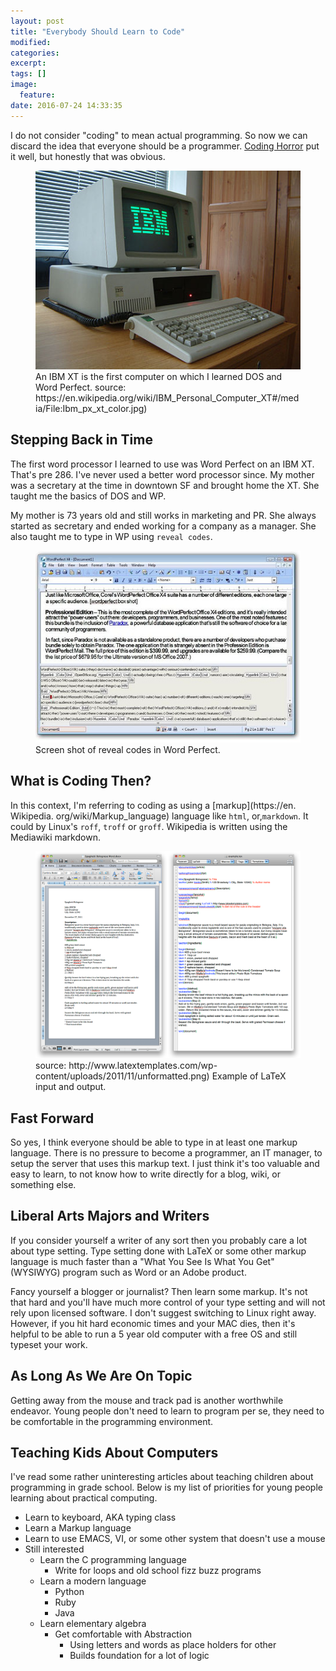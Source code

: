 ```yaml
---
layout: post
title: "Everybody Should Learn to Code"
modified:
categories:
excerpt:
tags: []
image:
  feature:
date: 2016-07-24 14:33:35
---
```

I do not consider "coding" to mean actual programming. So now we can discard the idea that everyone should be a programmer. [Coding Horror](https://blog.codinghorror.com/please-dont-learn-to-code/) put it well, but honestly that was obvious.

<figure>
    <img src="/images/Ibm_px_xt_color.jpg" alt="Picture of IBM XT personal computer">
    <figcaption>An IBM XT is the first computer on which I  learned DOS and Word Perfect. source: https://en.wikipedia.org/wiki/IBM_Personal_Computer_XT#/media/File:Ibm_px_xt_color.jpg)</figcaption>
</figure>

## Stepping Back in Time
The first word processor I learned to use was Word
Perfect on an IBM XT. That's pre 286. I've never used a better word processor
since. My mother was a secretary at the time in downtown SF and brought home
the XT. She taught me the basics of DOS and WP.

My mother is 73 years old and still works in marketing and PR. She always
started as secretary and ended working for a company as a manager. She also
taught me to type in WP using `reveal codes`.

<figure>
    <img width="900px" src="/images/word_perfect_reveal_codes_example.jpg" alt="Screen shot of word Perfect reveal codes.">
    <figcaption>Screen shot of reveal codes in Word Perfect.</figcaption>
</figure>

## What is Coding Then?
In this context, I'm referring to coding as using a
[markup](https://en. Wikipedia. org/wiki/Markup_language) language like `html`,
or,`markdown`. It could by Linux's `roff`, `troff` or `groff`.  Wikipedia is
written using the Mediawiki markdown.

<figure>
    <img src="/images/latex_example.png" alt="Example of Latex input and output.">
    <figcaption>source: http://www.latextemplates.com/wp-content/uploads/2011/11/unformatted.png) Example of LaTeX input and output.</figcaption>
</figure>


## Fast Forward
So yes, I think everyone should be able to type in at least one
markup language. There is no pressure to become a programmer, an IT manager, to
setup the server that uses this markup text. I just think it's too valuable and
easy to learn, to not know how to write directly for a blog, wiki, or something
else.

## Liberal Arts Majors and Writers
If you consider yourself a writer of any sort then you probably care a lot
about type setting. Type setting done with LaTeX or some other markup
language is much faster than a "What You See Is What You Get" (WYSIWYG) program
such as Word or an Adobe product.

Fancy yourself a blogger or journalist? Then learn some markup. It's not that
hard and you'll have much more control of your type setting and will not rely
upon licensed software. I don't suggest switching to Linux right away. However,
if you hit hard economic times and your MAC dies, then it's helpful to be able
to run a 5 year old computer with a free OS and still typeset your work.

## As Long As We Are On Topic
Getting away from the mouse and track pad is another
worthwhile endeavor. Young people don't need to learn to program per se, they
need to be comfortable in the programming environment.

## Teaching Kids About Computers
I've read some rather uninteresting articles about teaching children about programming in grade school. Below is my list of priorities for young people learning about practical computing.

* Learn to keyboard, AKA typing class
* Learn a Markup language
* Learn to use EMACS, VI, or some other system that doesn't use a mouse
* Still interested
    * Learn the C programming language
        * Write for loops and old school fizz buzz programs
    * Learn a modern language
        * Python
        * Ruby
        * Java
    * Learn elementary algebra
        * Get comfortable with Abstraction
            * Using letters and words as place holders for other
            * Builds foundation for a lot of logic


